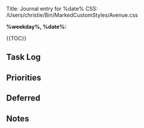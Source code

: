 Title: Journal entry for %date%
CSS: /Users/christie/Bin/MarkedCustomStyles/Avenue.css

**%weekday%, %date%:**

{{TOC}}

## Task Log

## Priorities

## Deferred

## Notes
